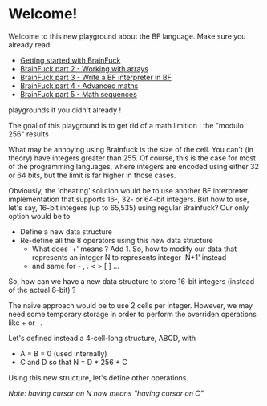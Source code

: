 # Welcome!

Welcome to this new playground about the BF language. Make sure you already read 
* [Getting started with BrainFuck](https://tech.io/playgrounds/50426/getting-started-with-brainfuck/welcome)
* [BrainFuck part 2 - Working with arrays](https://tech.io/playgrounds/50443/brainfuck-part-2---working-with-arrays/welcome)
* [BrainFuck part 3 - Write a BF interpreter in BF](https://www.codingame.com/playgrounds/50446/brainfuck-part-3---write-a-bf-interpreter-in-bf/welcome)
* [BrainFuck part 4 - Advanced maths](https://www.codingame.com/playgrounds/50446/brainfuck-part-3---write-a-bf-interpreter-in-bf/welcome)
* [BrainFuck part 5 - Math sequences](https://www.codingame.com/playgrounds/50478/brainfuck-part-5---math-sequences/welcome)

playgrounds if you didn't already !

The goal of this playground is to get rid of a math limition : the "modulo 256" results

What may be annoying using Brainfuck is the size of the cell. You can't (in theory) have integers greater than 255. Of course, this is the case for most of the programming languages, where integers are encoded using either 32 or 64 bits, but the limit is far higher in those cases.

Obviously, the 'cheating' solution would be to use another BF interpreter implementation that supports 16-, 32- or 64-bit integers. But how to use, let's say, 16-bit integers (up to 65,535) using regular Brainfuck? Our only option would be to

* Define a new data structure
* Re-define all the 8 operators using this new data structure
  * What does '+' means ? Add 1. So, how to modify our data that represents an integer N to represents integer 'N+1' instead
  * and same for - , . < > [ ] ...

So, how can we have a new data structure to store 16-bit integers (instead of the actual 8-bit) ?

The naive approach would be to use 2 cells per integer. However, we may need some temporary storage in order to perform the overriden operations like + or -.

Let's defined instead a 4-cell-long structure, ABCD, with
* A = B = 0 (used internally)
* C and D so that N = D * 256 + C

Using this new structure, let's define other operations.

_Note: having cursor on N now means "having cursor on C"_
